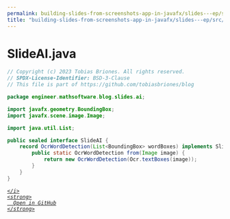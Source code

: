 ```yaml
---
permalink: building-slides-from-screenshots-app-in-javafx/slides---ep/src/main/java/engineer/mathsoftware/blog/slides/ai/SlideAI.java.html
title: "building-slides-from-screenshots-app-in-javafx/slides---ep/src/main/java/engineer/mathsoftware/blog/slides/ai/SlideAI.java"
---
```


# SlideAI.java
```java
// Copyright (c) 2023 Tobias Briones. All rights reserved.
// SPDX-License-Identifier: BSD-3-Clause
// This file is part of https://github.com/tobiasbriones/blog

package engineer.mathsoftware.blog.slides.ai;

import javafx.geometry.BoundingBox;
import javafx.scene.image.Image;

import java.util.List;

public sealed interface SlideAI {
    record OcrWordDetection(List<BoundingBox> wordBoxes) implements SlideAI {
        public static OcrWordDetection from(Image image) {
            return new OcrWordDetection(Ocr.textBoxes(image));
        }
    }
}

```
<div class="social open-gh-btn my-4">
  <a class="btn btn-github" href="https://github.com/tobiasbriones/blog/tree/main/swe/dev/java/javafx/drawing/productivity/building-slides-from-screenshots-app-in-javafx/slides---ep/src/main/java/engineer/mathsoftware/blog/slides/ai/SlideAI.java" target="_blank">
    <i class="fab fa-github">
      
    </i>
    <strong>
      Open in GitHub
    </strong>
  </a>
</div>